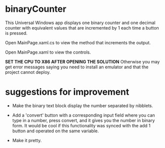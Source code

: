 # binaryCounter

This Universal Windows app displays one binary counter and one decimal counter with equivalent values that are incremented by 1 each time a button is pressed.

Open MainPage.xaml.cs to view the method that increments the output.

Open MainPage.xaml to view the controls.

**SET THE CPU TO X86 AFTER OPENING THE SOLUTION** Otherwise you may get error messages saying you need to install an emulator and that the project cannot deploy.




# suggestions for improvement

- Make the binary text block display the number separated by nibblets.

- Add a 'convert' button with a corresponding input field where you can type in a number, press convert, and it gives you the number in binary form. It would be cool if this functionality was synced with the add 1 button and operated on the same variable.

- Make it pretty.